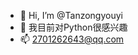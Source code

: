 - 👋 Hi, I’m @Tanzongyouyi
- 👀 我目前对Python很感兴趣
- 📫 2701262643@qq.com

<!---
Tanzongyouyi/Tanzongyouyi is a ✨ special ✨ repository because its `README.md` (this file) appears on your GitHub profile.
You can click the Preview link to take a look at your changes.
--->
